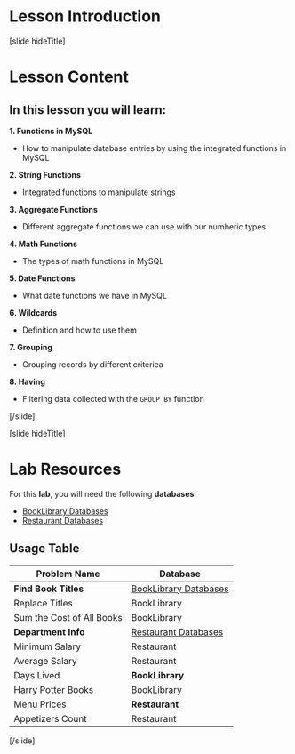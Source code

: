 # Lesson Introduction

[slide hideTitle]

# Lesson Content

## In this lesson you will learn:

**1. Functions in MySQL**
- How to manipulate database entries by using the integrated functions in MySQL

**2. String Functions**
- Integrated functions to manipulate strings

**3. Aggregate Functions**
- Different aggregate functions we can use with our numberic types

**4. Math Functions**
- The types of math functions in MySQL

**5. Date Functions**
- What date functions we have in MySQL

**6. Wildcards**
- Definition and how to use them

**7. Grouping**
- Grouping records by different criteriea

**8. Having**
- Filtering data collected with the `GROUP BY` function

[/slide]

[slide hideTitle]
# Lab Resources

For this **lab**, you will need the following **databases**:

- [BookLibrary Databases](https://videos.softuni.org/resources/java/java-mysql/Booklibrary_Built-In-Functions.zip)
- [Restaurant Databases](https://videos.softuni.org/resources/java/java-mysql/Restaurant_Built-In-Functions.zip)

## Usage Table

|**Problem Name**|**Database**|
|---|---|
|**Find Book Titles**|[BookLibrary Databases](https://videos.softuni.org/resources/java/java-mysql/Booklibrary_Built-In-Functions.zip)|
|Replace Titles|BookLibrary|
|Sum the Cost of All Books|BookLibrary|
|**Department Info**|[Restaurant Databases](https://videos.softuni.org/resources/java/java-mysql/Restaurant_Built-In-Functions.zip)|
|Minimum Salary|Restaurant|
|Average Salary|Restaurant|
|Days Lived|**BookLibrary**|
|Harry Potter Books|BookLibrary|
|Menu Prices|**Restaurant**|
|Appetizers Count|Restaurant|

[/slide]
